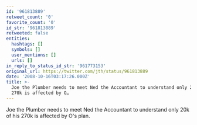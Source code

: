 ```yaml
---
id: '961813889'
retweet_count: '0'
favorite_count: '0'
id_str: '961813889'
retweeted: false
entities:
  hashtags: []
  symbols: []
  user_mentions: []
  urls: []
in_reply_to_status_id_str: '961773153'
original_url: https://twitter.com/jth/status/961813889
date: '2008-10-16T03:17:26.000Z'
title: >-
  Joe the Plumber needs to meet Ned the Accountant to understand only 20k of his
  270k is affected by O…
---
```


Joe the Plumber needs to meet Ned the Accountant to understand only 20k of his 270k is affected by O's plan.